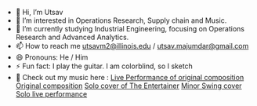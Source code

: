 - 👋 Hi, I’m Utsav
- 👀 I’m interested in Operations Research, Supply chain and Music. 
- 🌱 I’m currently studying Industrial Engineering, focusing on Operations Research and Advanced Analytics.
- 📫 How to reach me utsavm2@illinois.edu / utsav.majumdar@gmail.com
- 😄 Pronouns: He / Him
- ⚡ Fun fact: I play the guitar. I am colorblind, so I sketch
- 🎵 Check out my music here :
[Live Performance of original composition](https://www.youtube.com/watch?v=PITwyWY6TK0)
[Original composition](https://www.youtube.com/watch?v=I8r8luPMLuk)
[Solo cover of The Entertainer](https://www.youtube.com/watch?v=X8hL1sE6wgQ)
[Minor Swing cover](https://youtu.be/xO8pCwehT78?si=DdWKbnDDMUQ_9bHD)
[Solo live performance](https://youtu.be/w5pR-1fJcmc?si=0x7T_YFjU0v3Gkjd)
  

<!---
utsavm2/utsavm2 is a ✨ special ✨ repository because its `README.md` (this file) appears on your GitHub profile.
You can click the Preview link to take a look at your changes.
--->
